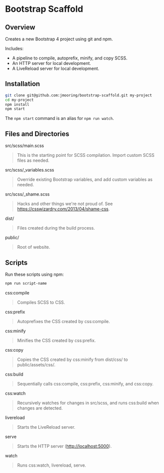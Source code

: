 # Bootstrap Scaffold

## Overview

Creates a new Bootstrap 4 project using git and npm.

Includes:

- A pipeline to compile, autoprefix, minify, and copy SCSS.
- An HTTP server for local development.
- A LiveReload server for local development.

## Installation

```bash
git clone git@github.com:jmooring/bootstrap-scaffold.git my-project
cd my-project
npm install
npm start
```

The `npm start` command is an alias for `npm run watch`.

## Files and Directories

src/scss/main.scss
> This is the starting point for SCSS compilation. Import custom SCSS files as needed.

src/scss/_variables.scss
> Override existing Bootstrap variables, and add custom variables as needed.

src/scss/_shame.scss
> Hacks and other things we're not proud of. See <https://csswizardry.com/2013/04/shame-css>.

dist/
> Files created during the build process.

public/
> Root of website.

## Scripts

Run these scripts using npm:

```bash
npm run script-name
```

css:compile
> Compiles SCSS to CSS.

css:prefix
> Autoprefixes the CSS created by css:compile.

css:minify
> Minifies the CSS created by css:prefix.

css:copy
> Copies the CSS created by css:minify from dist/css/ to public/assets/css/.

css:build
> Sequentially calls css:compile, css:prefix, css:minify, and css:copy.

css:watch
> Recursively watches for changes in src/scss, and runs css:build when changes are detected.

livereload
> Starts the LiveReload server.

serve
> Starts the HTTP server (<http://localhost:5000>).

watch
> Runs css:watch, livereload, serve.
